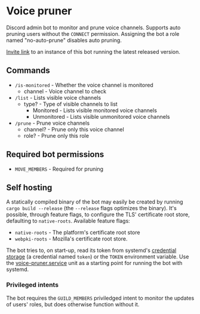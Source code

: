 # Voice pruner

Discord admin bot to monitor and prune voice channels. Supports auto pruning users without the `CONNECT` permission. Assigning the bot a role named "no-auto-prune" disables auto pruning.

[Invite link] to an instance of this bot running the latest released version.

## Commands

* `/is-monitored` - Whether the voice channel is monitored
  * channel - Voice channel to check
* `/list` - Lists visible voice channels
  * type? - Type of visible channels to list
    * Monitored - Lists visible monitored voice channels
    * Unmonitored - Lists visible unmonitored voice channels
* `/prune` - Prune voice channels
  * channel? - Prune only this voice channel
  * role? - Prune only this role

## Required bot permissions

* `MOVE_MEMBERS` -  Required for pruning

## Self hosting

A statically compiled binary of the bot may easily be created by running `cargo build --release` (the `--release` flags optimizes the binary). It's possible, through feature flags, to configure the TLS' certificate root store, defaulting to `native-roots`. Available feature flags:

* `native-roots` - The platform's certificate root store
* `webpki-roots` - Mozilla's certificate root store.

The bot tries to, on start-up, read its token from systemd's [credential storage] (a credential named `token`) or the `TOKEN` environment variable. Use the [voice-pruner.service](voice-pruner.service) unit as a starting point for running the bot with systemd.

### Privileged intents

The bot requires the `GUILD_MEMBERS` priviledged intent to monitor the updates of users' roles, but does otherwise function without it.

[credential storage]: https://systemd.io/CREDENTIALS/
[Invite link]: https://discord.com/api/oauth2/authorize?client_id=861223160905072640&permissions=16777216&scope=bot%20applications.commands
